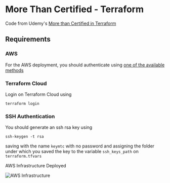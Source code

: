 # More Than Certified - Terraform
Code from Udemy's [More than Certified in Terraform](https://www.udemy.com/course/terraform-certified/)

## Requirements

### AWS

For the AWS deployment, you should authenticate using [one of the available methods](https://registry.terraform.io/providers/hashicorp/aws/latest/docs)

### Terraform Cloud

Login on Terraform Cloud using
```
terraform login
```

### SSH Authentication

You should generate an ssh rsa key using
```
ssh-keygen -t rsa
```
saving with the name `keymtc` with no password and assigning the folder under which you saved the key to the variable `ssh_keys_path` on `terraform.tfvars`

AWS Infrastructure Deployed

![AWS Infrastructure](https://user-images.githubusercontent.com/5351051/120091521-34729b00-c0e2-11eb-9787-15cfdf464342.png)
